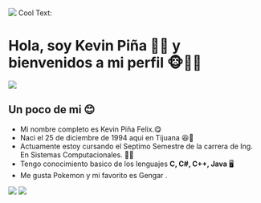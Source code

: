![](https://images.cooltext.com/5466645.png)
<a href="http://cooltext.com" target="_top"><img src="https://cooltext.com/images/ct_pixel.gif" width="80" height="15" alt="Cool Text: Logo and Graphics Generator" border="0" /></a>
# Hola, soy Kevin Piña 🍍🍍 y bienvenidos a mi perfil 🐵🙉🙈 
![](https://media.giphy.com/media/Y0EDWkWk676hcCPKL1/giphy.gif)
## Un poco de mi 😊
- Mi nombre completo es Kevin Piña Felix.😋
- Naci el 25 de diciembre de 1994 aqui en Tijuana 😆🦳
- Actuamente estoy cursando el Septimo Semestre de la carrera de Ing. En Sistemas Computacionales. 🕵️‍♂️
- Tengo conocimiento basico de los lenguajes **C, C#, C++, Java** 🖥
- Me gusta Pokemon y mi favorito es Gengar .


![](https://media.giphy.com/media/vRJVNIiP8t9pSmv9LA/giphy.gif)                   ![](https://media.giphy.com/media/Uf5OAomX6wM0sy8OUC/giphy.gif)


